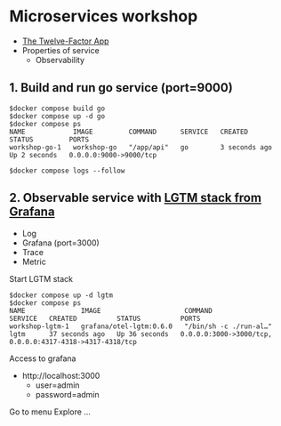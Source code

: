 # Microservices workshop
* [The Twelve-Factor App](https://12factor.net/)
* Properties of service
  * Observability


## 1. Build and run go service (port=9000)
```
$docker compose build go
$docker compose up -d go
$docker compose ps      
NAME            IMAGE         COMMAND      SERVICE   CREATED         STATUS         PORTS
workshop-go-1   workshop-go   "/app/api"   go        3 seconds ago   Up 2 seconds   0.0.0.0:9000->9000/tcp

$docker compose logs --follow
```

## 2. Observable service with [LGTM stack from Grafana](https://grafana.com)
* Log
* Grafana (port=3000)
* Trace
* Metric

Start LGTM stack
```
$docker compose up -d lgtm
$docker compose ps
NAME              IMAGE                     COMMAND                  SERVICE   CREATED          STATUS          PORTS
workshop-lgtm-1   grafana/otel-lgtm:0.6.0   "/bin/sh -c ./run-al…"   lgtm      37 seconds ago   Up 36 seconds   0.0.0.0:3000->3000/tcp, 0.0.0.0:4317-4318->4317-4318/tcp
```

Access to grafana
* http://localhost:3000
  * user=admin
  * password=admin
  
Go to menu Explore ...

